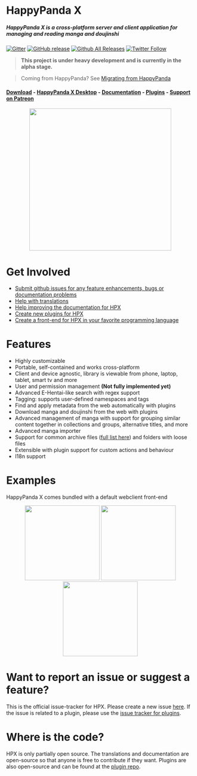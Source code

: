 # HappyPanda X

##### HappyPanda X is a cross-platform server and client application for managing and reading manga and doujinshi

[![Gitter](https://badges.gitter.im/Join%20Chat.svg)](https://gitter.im/Pewpews/happypandax?utm_source=badge&utm_medium=badge&utm_campaign=pr-badge&utm_content=badge)
[![GitHub release](https://img.shields.io/github/release/happypandax/happypandax.svg)](https://github.com/happypandax/happypandax/releases/latest)
[![Github All Releases](https://img.shields.io/github/downloads/happypandax/happypandax/total.svg)](https://github.com/happypandax/happypandax/releases)
[![Twitter Follow](https://img.shields.io/twitter/follow/twiddly_.svg?style=social&label=Follow)](https://twitter.com/twiddly_)

> **This project is under heavy development and is currently in the alpha stage.**

> Coming from HappyPanda? See [Migrating from HappyPanda](https://happypandax.github.io/usage.html#migrating-from-happypanda)

#### [Download](https://github.com/happypandax/happypandax/releases) - [HappyPanda X Desktop](https://github.com/happypandax/desktop) - [Documentation](https://happypandax.github.io/) - [Plugins](https://github.com/happypandax/plugins) - [Support on Patreon](https://www.patreon.com/twiddly)

<p align="center">
<img src="https://user-images.githubusercontent.com/11841002/32983531-4ac3fc6c-cc96-11e7-8ba4-c12d9ee0b8a8.png" width="380">
</p>

# Get Involved

- [Submit github issues for any feature enhancements, bugs or documentation problems](https://github.com/happypandax/happypandax/issues)
- [Help with translations](https://happypandax.github.io/translation.html)
- [Help improving the documentation for HPX](https://happypandax.github.io/env.html#editing-the-documentation)
- [Create new plugins for HPX](https://happypandax.github.io/plugin.html)
- [Create a front-end for HPX in your favorite programming language](https://happypandax.github.io/client.html)

# Features

- Highly customizable
- Portable, self-contained and works cross-platform
- Client and device agnostic, library is viewable from phone, laptop, tablet, smart tv and more
- User and permission management **(Not fully implemented yet)**
- Advanced E-Hentai-like search with regex support
- Tagging: supports user-defined namespaces and tags
- Find and apply metadata from the web automatically with plugins
- Download manga and doujinshi from the web with plugins
- Advanced management of manga with support for grouping similar content together in collections and groups, alternative titles, and more
- Advanced manga importer
- Support for common archive files ([full list here](https://happypandax.github.io/faq.html#file-support)) and folders with loose files
- Extensible with plugin support for custom actions and behaviour
- I18n support

# Examples

HappyPanda X comes bundled with a default webclient front-end

<p align="center">
<img src="https://user-images.githubusercontent.com/11841002/50736708-9dc37d80-11b8-11e9-8344-87faedd4d915.jpg" width="200">
<img src="https://user-images.githubusercontent.com/11841002/50736710-a1570480-11b8-11e9-863d-2869f235588b.png" width="200">
<img src="https://user-images.githubusercontent.com/11841002/50736713-a61bb880-11b8-11e9-99a6-748132b2f151.png" width="200">
</p>

# Want to report an issue or suggest a feature?

This is the official issue-tracker for HPX. Please create a new issue [here](https://github.com/happypandax/happypandax/issues). If the issue is related to a plugin, please use the [issue tracker for plugins](https://github.com/happypandax/plugins/issues).

# Where is the code?

HPX is only partially open source. The translations and documentation are open-source so that anyone is free to contribute if they want. Plugins are also open-source and can be found at the [plugin repo](https://github.com/happypandax/plugins).
